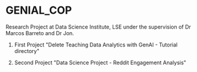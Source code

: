 # GENIAL_COP

Research Project at Data Science Institute, LSE under the supervision of Dr Marcos Barreto and Dr Jon. 

1. First Project "Delete Teaching Data Analytics with GenAI - Tutorial directory"

2. Second Project "Data Science Project - Reddit Engagement Analysis"
